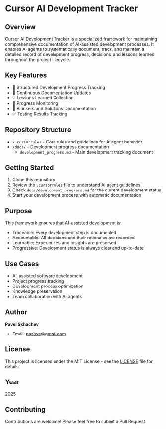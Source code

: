 # Cursor AI Development Tracker

## Overview
Cursor AI Development Tracker is a specialized framework for maintaining comprehensive documentation of AI-assisted development processes. It enables AI agents to systematically document, track, and maintain a detailed record of development progress, decisions, and lessons learned throughout the project lifecycle.

## Key Features
- 📝 Structured Development Progress Tracking
- 🔄 Continuous Documentation Updates
- 💡 Lessons Learned Collection
- 🎯 Progress Monitoring
- 🚫 Blockers and Solutions Documentation
- ✅ Testing Results Tracking

## Repository Structure
- `/.cursorrules` - Core rules and guidelines for AI agent behavior
- `/docs/` - Development progress documentation
  - `development_progress.md` - Main development tracking document

## Getting Started
1. Clone this repository
2. Review the `.cursorrules` file to understand AI agent guidelines
3. Check `docs/development_progress.md` for the current development status
4. Start your development process with automatic documentation

## Purpose
This framework ensures that AI-assisted development is:
- Traceable: Every development step is documented
- Accountable: All decisions and their rationales are recorded
- Learnable: Experiences and insights are preserved
- Progressive: Development status is always clear and up-to-date

## Use Cases
- AI-assisted software development
- Project progress tracking
- Development process optimization
- Knowledge preservation
- Team collaboration with AI agents

## Author
**Pavel Skhachev**
- Email: pashvc@gmail.com

## License
This project is licensed under the MIT License - see the [LICENSE](LICENSE) file for details.

## Year
2025

## Contributing
Contributions are welcome! Please feel free to submit a Pull Request.
